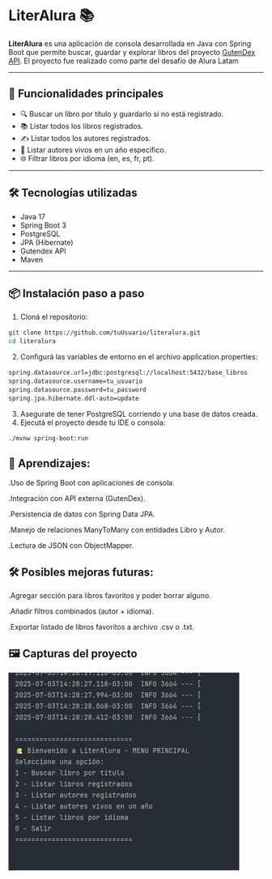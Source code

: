 # LiterAlura 📚

**LiterAlura** es una aplicación de consola desarrollada en Java con Spring Boot que permite buscar, guardar y explorar libros del proyecto [GutenDex API](https://gutendex.com/). El proyecto fue realizado como parte del desafío de Alura Latam

---

## 🚀 Funcionalidades principales

- 🔍 Buscar un libro por título y guardarlo si no está registrado.
- 📚 Listar todos los libros registrados.
- ✍️ Listar todos los autores registrados.
- 📅 Listar autores vivos en un año específico.
- 🌐 Filtrar libros por idioma (en, es, fr, pt).

---

## 🛠 Tecnologías utilizadas

- Java 17
- Spring Boot 3
- PostgreSQL
- JPA (Hibernate)
- Gutendex API
- Maven

---

## 📦 Instalación paso a paso

1. Cloná el repositorio:

```bash
git clone https://github.com/tuUsuario/literalura.git
cd literalura
```
2. Configurá las variables de entorno en el archivo application.properties:
```bash
spring.datasource.url=jdbc:postgresql://localhost:5432/base_libros
spring.datasource.username=tu_usuario
spring.datasource.password=tu_password
spring.jpa.hibernate.ddl-auto=update
```
3. Asegurate de tener PostgreSQL corriendo y una base de datos creada.
4. Ejecutá el proyecto desde tu IDE o consola:
```bash
./mvnw spring-boot:run
```
## 🧪 Aprendizajes:

.Uso de Spring Boot con aplicaciones de consola.

.Integración con API externa (GutenDex).

.Persistencia de datos con Spring Data JPA.

.Manejo de relaciones ManyToMany con entidades Libro y Autor.

.Lectura de JSON con ObjectMapper.

## 🛠️ Posibles mejoras futuras:

.Agregar sección para libros favoritos y poder borrar alguno.

.Añadir filtros combinados (autor + idioma).

.Exportar listado de libros favoritos a archivo .csv o .txt.

## 🖼️ Capturas del proyecto

![Menú principal](imagenes/menu.png)
